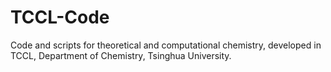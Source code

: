 TCCL-Code
=========

Code and scripts  for theoretical and computational chemistry,  developed in TCCL, Department of Chemistry, Tsinghua University.
